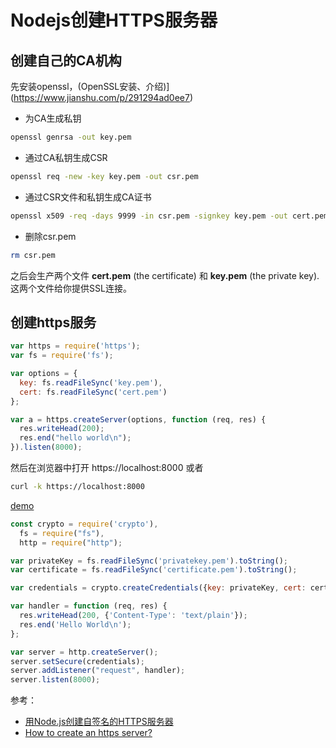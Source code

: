 # Nodejs创建HTTPS服务器

## 创建自己的CA机构

先安装openssl，(OpenSSL安装、介绍)](https://www.jianshu.com/p/291294ad0ee7)


- 为CA生成私钥
```sh
openssl genrsa -out key.pem
```

- 通过CA私钥生成CSR
```sh
openssl req -new -key key.pem -out csr.pem
```

- 通过CSR文件和私钥生成CA证书
```sh
openssl x509 -req -days 9999 -in csr.pem -signkey key.pem -out cert.pem
```

- 删除csr.pem
```sh
rm csr.pem
```

之后会生产两个文件 **cert.pem** (the certificate) 和 **key.pem** (the private key).  这两个文件给你提供SSL连接。

## 创建https服务

```js
var https = require('https');
var fs = require('fs');

var options = {
  key: fs.readFileSync('key.pem'),
  cert: fs.readFileSync('cert.pem')
};

var a = https.createServer(options, function (req, res) {
  res.writeHead(200);
  res.end("hello world\n");
}).listen(8000);
```

然后在浏览器中打开  https://localhost:8000 或者

```bash
curl -k https://localhost:8000
```

[demo](../../code/basic/https-server-demo/app.js)




```js
const crypto = require('crypto'),
  fs = require("fs"),
  http = require("http");

var privateKey = fs.readFileSync('privatekey.pem').toString();
var certificate = fs.readFileSync('certificate.pem').toString();

var credentials = crypto.createCredentials({key: privateKey, cert: certificate});

var handler = function (req, res) {
  res.writeHead(200, {'Content-Type': 'text/plain'});
  res.end('Hello World\n');
};

var server = http.createServer();
server.setSecure(credentials);
server.addListener("request", handler);
server.listen(8000);
```



参考：
- [用Node.js创建自签名的HTTPS服务器](https://cnodejs.org/topic/54745ac22804a0997d38b32d)
- [How to create an https server?](https://docs.nodejitsu.com/articles/HTTP/servers/how-to-create-a-HTTPS-server/)